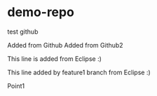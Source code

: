 # demo-repo
test github

Added from Github
Added from Github2

This line is added from Eclipse :)

This line added by feature1 branch from Eclipse :)


Point1